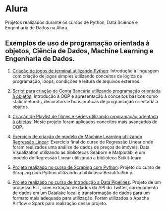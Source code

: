 # Alura
Projetos realizados durante os cursos de Python, Data Science e Engenharia de Dados na Alura.

Exemplos de uso de programação orientada à objetos, Ciência de Dados, Machine Learning e Engenharia de Dados.
---

1. [Criação de jogos de terminal utilizando Python](https://github.com/lgmsouza/alura/tree/master/projetos-python/jogos): 
    Introdução à linguagem com criação de jogos simples utilizando conceitos de lógica de programação, loops, condições e leitura de arquivos externos.

2. [Script para criação de Conta Bancária utilizando programação orientada à objetos](https://github.com/lgmsouza/alura/tree/master/projetos-python/oop/conta_bancaria): 
    Introdução à OOP e apresentação à conceitos básicos como staticmethods, decorators e boas práticas de programação orientada à objetos.

3. [Criação de Playlist de filmes e séries utilizando programação orientada à objetos](https://github.com/lgmsouza/alura/tree/master/projetos-python/oop/playlist): 
    Neste projeto foram aplicados conceitos mais avançados de OOP.
    
4. [Exercício de criação de modelo de Machine Learning utilizando Regressão Linear](https://github.com/lgmsouza/alura/blob/master/projetos-data-science/regressao-linear/regressao-linear.ipynb): 
    Exercício final do curso de Regressão Linear onde foram realizados uma análise de dados de preços de imóveis, Data Visualization utilizando as bibliotecas Seaborn e Matplotlib, e um modelo de Regressão Linear utilizando a biblioteca Scikit-learn.

5. [Projeto realizado no curso de Scraping com Python](https://github.com/lgmsouza/alura/blob/master/projetos-data-science/web-scraping/WebScraping.ipynb):
    Projeto do curso de Scraping com Python utilizando a biblioteca BeautifulSoup.
    
6. [Projeto realizado no curso de Introdução a Data Pipelines](https://github.com/lgmsouza/alura/tree/master/projetos-engenharia-de-dados):
    Projeto de um processo ELT, com extração de dados da API do Twitter, carregamento de dados em um Datalake local e transformação de dados para um formato mais adequado para utilização. Foram utilizados o Apache Airflow e Spark para realização desse projeto.


